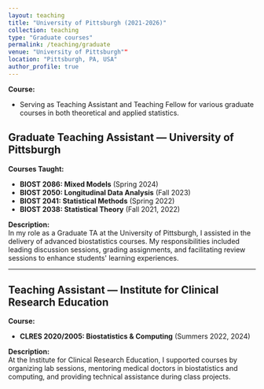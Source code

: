 ```yaml
---
layout: teaching
title: "University of Pittsburgh (2021-2026)"
collection: teaching
type: "Graduate courses"
permalink: /teaching/graduate
venue: "University of Pittsburgh""
location: "Pittsburgh, PA, USA"
author_profile: true 
---
```



**Course:**
- Serving as Teaching Assistant and Teaching Fellow for various graduate courses in both theoretical and applied statistics. 



## Graduate Teaching Assistant — University of Pittsburgh

**Courses Taught:**
- **BIOST 2086: Mixed Models** (Spring 2024)
- **BIOST 2050: Longitudinal Data Analysis** (Fall 2023)
- **BIOST 2041: Statistical Methods** (Spring 2022)
- **BIOST 2038: Statistical Theory** (Fall 2021, 2022)

**Description:**  
In my role as a Graduate TA at the University of Pittsburgh, I assisted in the delivery of advanced biostatistics courses. My responsibilities included leading discussion sessions, grading assignments, and facilitating review sessions to enhance students' learning experiences.

---

## Teaching Assistant — Institute for Clinical Research Education

**Course:**
- **CLRES 2020/2005: Biostatistics & Computing** (Summers 2022, 2024)

**Description:**  
At the Institute for Clinical Research Education, I supported courses by organizing lab sessions, mentoring medical doctors in biostatistics and computing, and providing technical assistance during class projects.
